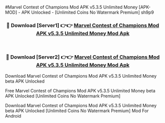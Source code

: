 #Marvel Contest of Champions Mod APK v5.3.5 Unlimited Money [APK-MOD] - APK Unlocked - [Unlimited Coins No Watermark Premium] sh9p9



<div align="center">

<h3>🔴 Download [Server1] 👉👉 <a href="https://momento.my/?title=Marvel_Contest_of_Champions_Mod_APK_v5.3.5_Unlimited_Money">Marvel Contest of Champions Mod APK v5.3.5 Unlimited Money Mod Apk</a></h3><br>

<h3>🔴 Download [Server2] 👉👉 <a href="https://momento.my/?title=Marvel_Contest_of_Champions_Mod_APK_v5.3.5_Unlimited_Money">Marvel Contest of Champions Mod APK v5.3.5 Unlimited Money Mod Apk</a></h3>
</div>



Download Marvel Contest of Champions Mod APK v5.3.5 Unlimited Money beta APK Unlocked

Free Marvel Contest of Champions Mod APK v5.3.5 Unlimited Money beta APK Unlocked [Unlimited Coins No Watermark Premium]

Download Marvel Contest of Champions Mod APK v5.3.5 Unlimited Money beta APK Unlocked [Unlimited Coins No Watermark Premium] Mod For Android
